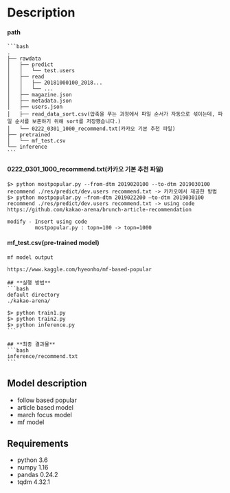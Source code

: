 # Description
#### path

```
​```bash
.
├── rawdata
│   ├── predict
│   │   └── test.users
│   ├── read
│   │   ├── 20181000100_2018...
│   │   └── ...
│   ├── magazine.json
│   ├── metadata.json
│   ├── users.json
│   ├── read_data_sort.csv(압축을 푸는 과정에서 파일 순서가 자동으로 섞이는데, 파일 순서를 보존하기 위해 sort를 저장했습니다.)
│   └── 0222_0301_1000_recommend.txt(카카오 기본 추천 파일)
├── pretrained
│   └── mf_test.csv
└── inference
​```
```



#### 0222_0301_1000_recommend.txt(카카오 기본 추천 파일)

```
$> python mostpopular.py --from-dtm 2019020100 --to-dtm 2019030100 recommend ./res/predict/dev.users recommend.txt -> 카카오에서 제공한 방법
$> python mostpopular.py —from-dtm 2019022200 —to-dtm 2019030100 recommend ./res/predict/dev.users recommend.txt -> using code
https://github.com/kakao-arena/brunch-article-recommendation

modify - Insert using code
         mostpopular.py : topn=100 -> topn=1000
```

   

#### mf_test.csv(pre-trained model)

```
mf model output

https://www.kaggle.com/hyeonho/mf-based-popular
```





```
## **실행 방법**
​```bash
default directory
./kakao-arena/

$> python train1.py
$> python train2.py
$> python inference.py
​```
```



```
## **최종 결과물**
​```bash
inference/recommend.txt
​```
```



## Model description

- follow based popular
- article based model
- march focus model
- mf model

## Requirements

- python 3.6
- numpy 1.16
- pandas 0.24.2
- tqdm 4.32.1
